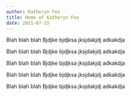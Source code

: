 ```yaml
---
author: Katheryn Fox
title: Home of Katheryn Fox
date: 2021-07-15
---
```


Blah blah blah
Bjdjke bjdjksa
jksjdakjdj
adkakdja

Blah blah blah
Bjdjke bjdjksa
jksjdakjdj
adkakdja

Blah blah blah
Bjdjke bjdjksa
jksjdakjdj
adkakdja

Blah blah blah
Bjdjke bjdjksa
jksjdakjdj
adkakdja

Blah blah blah
Bjdjke bjdjksa
jksjdakjdj
adkakdja
